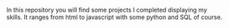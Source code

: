 In this repository you will find some projects I completed displaying my skills. It ranges from html to javascript with some python and SQL of course.
